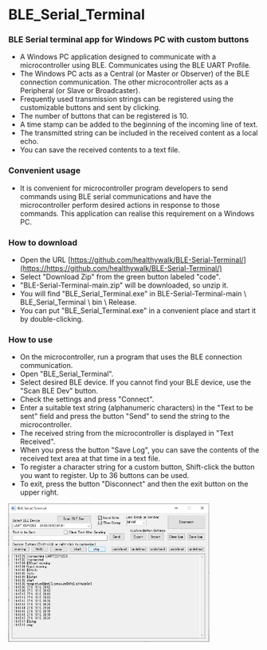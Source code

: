 # BLE_Serial_Terminal

### BLE Serial terminal app for Windows PC with custom buttons

* A Windows PC application designed to communicate with a microcontroller using BLE. Communicates using the BLE UART Profile.
* The Windows PC acts as a Central (or Master or Observer) of the BLE connection communication. The other microcontroller acts as a Peripheral (or Slave or Broadcaster).
* Frequently used transmission strings can be registered using the customizable buttons and sent by clicking.
* The number of buttons that can be registered is 10.
* A time stamp can be added to the beginning of the incoming line of text.
* The transmitted string can be included in the received content as a local echo.
* You can save the received contents to a text file.

### Convenient usage

* It is convenient for microcontroller program developers to send commands using BLE serial communications and have the microcontroller perform desired actions in response to those commands. This application can realise this requirement on a Windows PC.

### How to download

* Open the URL [https://github.com/healthywalk/BLE-Serial-Terminal/](https://https://github.com/healthywalk/BLE-Serial-Terminal/)
* Select "Download Zip" from the green button labeled "code".
* "BLE-Serial-Terminal-main.zip" will be downloaded, so unzip it.
* You will find "BLE_Serial_Terminal.exe" in BLE-Serial-Terminal-main \ BLE_Serial_Terminal \ bin \ Release.
* You can put "BLE_Serial_Terminal.exe" in a convenient place and start it by double-clicking.


### How to use

* On the microcontroller, run a program that uses the BLE connection communication.
* Open "BLE_Serial_Terminal".
* Select desired BLE device. If you cannot find your BLE device, use the "Scan BLE Dev" button.
* Check the settings and press "Connect".
* Enter a suitable text string (alphanumeric characters) in the "Text to be sent" field and press the button "Send" to send the string to the microcontroller.
* The received string from the microcontroller is displayed in "Text Received".
* When you press the button "Save Log", you can save the contents of the received text area at that time in a text file.
* To register a character string for a custom button, Shift-click the button you want to register. Up to 36 buttons can be used.
* To exit, press the button "Disconnect" and then the exit button on the upper right.

<img src="BLE_serial_terminal.jpg" width=80%>
